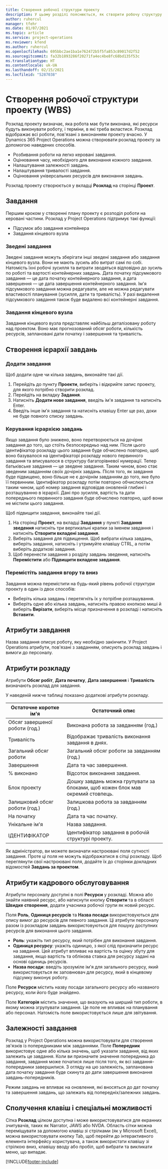 ```yaml
---
title: Створення робочої структури проекту
description: У цьому розділі пояснюється, як створити робочу структуру проекту (WBS) з простих елементів керування в новому інтерфейсі планування.
author: ruhercul
manager: tfehr
ms.date: 01/07/2021
ms.topic: article
ms.service: project-operations
ms.reviewer: kfend
ms.author: ruhercul
ms.openlocfilehash: 695bbc2ae1ba1e762472b5f5fa853c89017d2f52
ms.sourcegitcommit: fa32b1893286f20271fa4ec4be8fc68bd135f53c
ms.translationtype: HT
ms.contentlocale: uk-UA
ms.lasthandoff: 02/15/2021
ms.locfileid: "5287038"
---
```

# <a name="create-a-work-breakdown-structure-wbs"></a>Створення робочої структури проекту (WBS)

Розклад проекту визначає, яка робота має бути виконана, які ресурси будуть виконувати роботу, і терміни, в які треба вкластися. Розклад відображає всі роботи, пов'язані з виконанням проекту вчасно. У Dynamics 365 Project Operations можна створювати розклад проекту за допомогою наведених способів.

  - Розбивання роботи на легко керовані завдання.
  - Оцінювання часу, необхідного для виконання кожного завдання.
  - Налаштування залежності завдань.
  - Налаштування тривалості завдання.
  - Оцінювання універсальних ресурсів для виконання завдань. 

Розклад проекту створюється у вкладці **Розклад** на сторінці **Проект**.

## <a name="tasks"></a>Завдання

Першим кроком у створенні плану проекту є розподіл роботи на керовані частини. Розклад у Project Operations підтримує такі функції:

- Підсумок або завдання контейнера
- Завдання кінцевого вузла

### <a name="summary-tasks"></a>Зведені завдання

Зведені завдання можуть зберігати інші зведені завдання або завдання кінцевого вузла. Вони не мають зусиль або витрат самі по собі. Натомість їхні робочі зусилля та витрати зводяться відповідно до зусиль по роботі та вартості контейнерних завдань. Дата початку підсумкового завдання — це дата початку контейнерного завдання, а дата завершення — це дата завершення контейнерного завдання. Ім'я підсумкового завдання можна редагувати, але не можна редагувати властивості планування (зусилля, дати та тривалість). У разі видалення підсумкового завдання також буде видалено всі контейнерні завдання.

### <a name="leaf-node-tasks"></a>Завдання кінцевого вузла

Завдання кінцевого вузла представляє найбільш деталізовану роботу над проектом. Воно має прогнозований обсяг роботи, кількість ресурсів, заплановані дати початку і завершення та тривалість.

## <a name="create-a-task-hierarchy"></a>Створення ієрархії завдань

### <a name="add-a-task"></a>Додати завдання

Щоб додати одне чи кілька завдань, виконайте такі дії.

1. Перейдіть до пункту **Проекти**, виберіть і відкрийте запис проекту, для якого потрібно створити розклад. 
2. Перейдіть на вкладку **Задання**. 
3. Натисніть **Додати нове завдання**, введіть ім'я завдання та натисніть Enter.
2. Введіть інше ім'я завдання та натисніть клавішу Enter ще раз, доки не буде повного списку завдань.

### <a name="manage-hierarchy-of-a-task"></a>Керування ієрархією завдань

Якщо завдання було знижено, воно перетворюється на дочірнє завдання до того, що стоїть безпосередньо над ним. Після цього ідентифікатор розкладу цього завдання буде обчислено повторно, щоб воно базувалося на ідентифікаторі розкладу нового первинного завдання та вписувалося в структуру багаторівневої нумерації. Тепер батьківське завдання — це зведене завдання. Таким чином, воно стає зведеним завданням своїх дочірніх завдань. Після того, як завдання буде підвищено, воно більше не є дочірнім завданням до того, яке було її первинним. Ідентифікатор розкладу потім повторно обчислюється таким чином, щоб номер завдання відповідав оновленій глибині і розташуванню в ієрархії. Дані про зусилля, вартість та дати попереднього первинного завдання буде обчислено повторно, щоб вони не містили цього завдання.

Щоб підвищити завдання, виконайте такі дії.

1. На сторінці **Проект**, на вкладці **Завдання** у пункті **Завдання зведення** натисніть три вертикальні крапки за іменем завдання і натисніть **Створити вкладені завдання**. 
2. Виберіть завдання для підвищення. Щоб вибрати кілька завдань, виберіть завдання, натисніть і утримуйте клавішу CTRL, а потім виберіть додаткові завдання.
2. Щоб перенести завдання з розділу завдань зведення, натисніть **Перемістити** або **Підвищити вкладене завдання**.

### <a name="move-tasks-up-and-down"></a>Перемістіть завдання вгору та вниз

Завдання можна перемістити на будь-який рівень робочої структури проекту в один із двох способів:

- Виберіть кілька завдань і перетягніть їх у потрібне розташування.
- Виберіть одне або кілька завдань, натисніть правою кнопкою миші й виберіть **Вирізати**, виберіть місце призначення в розкладі і натисніть **Вставити**.

## <a name="task-attributes"></a>Атрибути завдання

Назва завдання описує роботу, яку необхідно закінчити. У Project Operations атрибути, пов'язані з завданням, описують розклад завдань і вимоги до персоналу.

## <a name="schedule-attributes"></a>Атрибути розкладу

Атрибути **Обсяг робіт**, **Дата початку**, **Дата завершення** і **Тривалість** визначають розклад для завдання.

У наведеній нижче таблиці показано додаткові атрибути розкладу.

| **Остаточне коротке ім'я** | **Остаточний опис** |
| --- | --- |
| Обсяг завершеної роботи (год.) | Виконана робота за завданням (год.) |
| Тривалість | Відображає тривалість виконання завдання в днях. |
| Загальний обсяг роботи | Загальний обсяг роботи за завданням (год.) |
| Завершення | Дата та час завершення. |
| % виконано | Відсоток виконання завдання. |
| Блок проекту | Дошку завдань можна групувати за блоками, щоб кожен блок мав окремий стовпець. |
| Залишковий обсяг роботи (год.) | Залишкова робота за завданням (год.) |
| На початку | Дата та час початку. |
| Унікальне ім'я | Назва завдання. |
| ІДЕНТИФІКАТОР | Ідентифікатор завдання в робочій структурі проекту. |

Як адміністратор, ви можете визначати настроювані поля сутності завдання. Проте ці поля не можуть відображатися в сітці розкладу. Щоб переглянути свої настроювані поля, додайте їх до сторінки докладних відомостей **Завдань за проектом**.

## <a name="staffing-attributes"></a>Атрибути кадрового обслуговування

Атрибути персоналу доступні в полі **Ресурси** у розкладі. Можна або знайти наявний ресурс, або натиснути кнопку **Створити** та в області **Швидке створення**, додати учасника робочої групи як новий ресурс.

Поля **Роль**, **Одиниця ресурсів** та **Назва посади** використовуються для опису вимог до ресурсів для певного завдання. Ці атрибути персоналу разом із розкладом завдань використовуються для пошуку доступних ресурсів для виконання цього завдання.

   - **Роль**: укажіть тип ресурсу, який потрібен для виконання завдання.
   - **Одиниця ресурсу**: укажіть одиницю, з якої слід призначити ресурс на завдання. Цей атрибут впливає на вартість та оцінку збуту для завдання, якщо вартість та облікова ставка для ресурсу задані на основі одиниць ресурсів.
   - **Назва посади**: введіть зрозуміле ім'я для загального ресурсу, який використовується як заповнювач для ресурсу, який в кінцевому підсумку виконує роботу.

Поле **Ресурси** містить назву посади загального ресурсу або названого ресурсу, коли його буде знайдено.

Поле **Категорія** містить значення, що вказують на ширший тип роботи, в якому можна згрупувати завдання. Це поле не впливає на планування або персонал. Натомість поле використовується лише для звітування.

## <a name="task-dependencies"></a>Залежності завдання

Розклад у Project Operations можна використовувати для створення зв'язків із попередниками між завданнями. Поле **Попередник** використовує одне або кілька значень, щоб указати завдання, від яких залежить це завдання. Коли ви призначите значення попередника до завдання, завдання може початися лише після того, як всі завдання-попередники завершилися. З огляду на цю залежність, запланована дата початку завдання буде скинута до дати завершення виконання завдань-попередників.

Режим завдань не впливає на оновлення, які вносяться до дат початку та завершення завдань, що залежать від попередніх/залежних завдань.

## <a name="accessibility-and-keyboard-shortcuts"></a>Сполучення клавіш і спеціальні можливості

Сітка **Розклад** цілком доступна і може використовуватися для екранних зчитувачів, таких як Narrator, JAWS або NVDA. Область сітки можна переміщувати за допомогою клавіш зі стрілками (як у Microsoft Excel), можна використовувати кнопку Tab, щоб перейти до інтерактивного елемента інтерфейсу користувача, а також використати клавішу зі стрілкою вниз, клавішу вводу або пробіл, щоб вибрати та викликати меню, що випадає.


[!INCLUDE[footer-include](../includes/footer-banner.md)]
